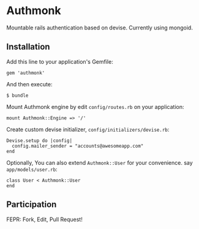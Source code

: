 # Authmonk

Mountable rails authentication based on devise. Currently using mongoid.

## Installation

Add this line to your application's Gemfile:

    gem 'authmonk'

And then execute:

    $ bundle

Mount Authmonk engine by edit `config/routes.rb` on your application:

    mount Authmonk::Engine => '/'

Create custom devise initializer, `config/initializers/devise.rb`:

    Devise.setup do |config|
      config.mailer_sender = "accounts@awesomeapp.com"
    end

Optionally, You can also extend `Authmonk::User` for your convenience. say `app/models/user.rb`:

    class User < Authmonk::User
    end

## Participation

FEPR: Fork, Edit, Pull Request!


